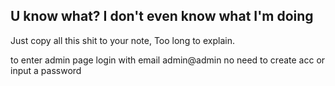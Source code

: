 ## U know what? I don't even know what I'm doing

Just copy all this shit to your note, Too long to explain.

to enter admin page login with email admin@admin no need to create acc or input a password